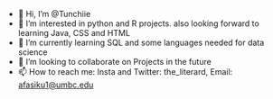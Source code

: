 - 👋 Hi, I’m @Tunchiie
- 👀 I’m interested in python and R projects. also looking forward to learning Java, CSS and HTML
- 🌱 I’m currently learning SQL and some languages needed for data science
- 💞️ I’m looking to collaborate on Projects in the future
- 📫 How to reach me: Insta and Twitter: the_literard, Email: afasiku1@umbc.edu

<!---
Tunchiie/Tunchiie is a ✨ special ✨ repository because its `README.md` (this file) appears on your GitHub profile.
You can click the Preview link to take a look at your changes.
--->
